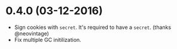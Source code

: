 # 0.4.0 (03-12-2016)

- Sign cookies with `secret`. It's required to have a `secret`. (thanks @neovintage)
- Fix multiple GC initilization.